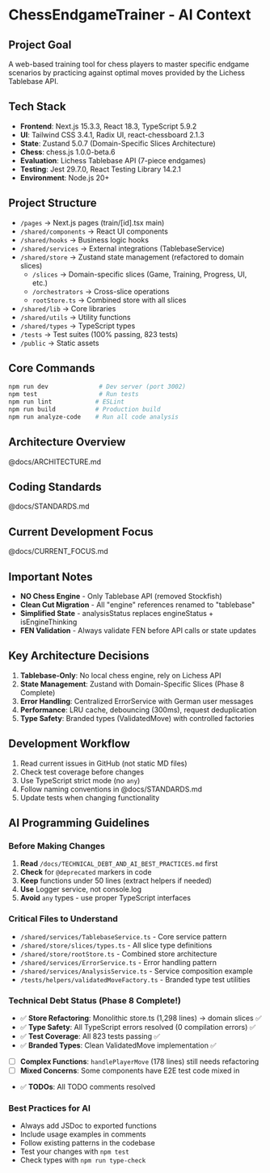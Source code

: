 # ChessEndgameTrainer - AI Context

## Project Goal

A web-based training tool for chess players to master specific endgame scenarios by practicing against optimal moves provided by the Lichess Tablebase API.

## Tech Stack

- **Frontend**: Next.js 15.3.3, React 18.3, TypeScript 5.9.2
- **UI**: Tailwind CSS 3.4.1, Radix UI, react-chessboard 2.1.3
- **State**: Zustand 5.0.7 (Domain-Specific Slices Architecture)
- **Chess**: chess.js 1.0.0-beta.6
- **Evaluation**: Lichess Tablebase API (7-piece endgames)
- **Testing**: Jest 29.7.0, React Testing Library 14.2.1
- **Environment**: Node.js 20+

## Project Structure

- `/pages` → Next.js pages (train/[id].tsx main)
- `/shared/components` → React UI components
- `/shared/hooks` → Business logic hooks
- `/shared/services` → External integrations (TablebaseService)
- `/shared/store` → Zustand state management (refactored to domain slices)
  - `/slices` → Domain-specific slices (Game, Training, Progress, UI, etc.)
  - `/orchestrators` → Cross-slice operations
  - `rootStore.ts` → Combined store with all slices
- `/shared/lib` → Core libraries
- `/shared/utils` → Utility functions
- `/shared/types` → TypeScript types
- `/tests` → Test suites (100% passing, 823 tests)
- `/public` → Static assets

## Core Commands

```bash
npm run dev              # Dev server (port 3002)
npm test                 # Run tests
npm run lint            # ESLint
npm run build           # Production build
npm run analyze-code    # Run all code analysis
```

## Architecture Overview

@docs/ARCHITECTURE.md

## Coding Standards

@docs/STANDARDS.md

## Current Development Focus

@docs/CURRENT_FOCUS.md

## Important Notes

- **NO Chess Engine** - Only Tablebase API (removed Stockfish)
- **Clean Cut Migration** - All "engine" references renamed to "tablebase"
- **Simplified State** - analysisStatus replaces engineStatus + isEngineThinking
- **FEN Validation** - Always validate FEN before API calls or state updates

## Key Architecture Decisions

1. **Tablebase-Only**: No local chess engine, rely on Lichess API
2. **State Management**: Zustand with Domain-Specific Slices (Phase 8 Complete)
3. **Error Handling**: Centralized ErrorService with German user messages
4. **Performance**: LRU cache, debouncing (300ms), request deduplication
5. **Type Safety**: Branded types (ValidatedMove) with controlled factories

## Development Workflow

1. Read current issues in GitHub (not static MD files)
2. Check test coverage before changes
3. Use TypeScript strict mode (no `any`)
4. Follow naming conventions in @docs/STANDARDS.md
5. Update tests when changing functionality

## AI Programming Guidelines

### Before Making Changes

1. **Read** `/docs/TECHNICAL_DEBT_AND_AI_BEST_PRACTICES.md` first
2. **Check** for `@deprecated` markers in code
3. **Keep** functions under 50 lines (extract helpers if needed)
4. **Use** Logger service, not console.log
5. **Avoid** `any` types - use proper TypeScript interfaces

### Critical Files to Understand

- `/shared/services/TablebaseService.ts` - Core service pattern
- `/shared/store/slices/types.ts` - All slice type definitions
- `/shared/store/rootStore.ts` - Combined store architecture
- `/shared/services/ErrorService.ts` - Error handling pattern
- `/shared/services/AnalysisService.ts` - Service composition example
- `/tests/helpers/validatedMoveFactory.ts` - Branded type test utilities

### Technical Debt Status (Phase 8 Complete!)

- ✅ **Store Refactoring**: Monolithic store.ts (1,298 lines) → domain slices ✅
- ✅ **Type Safety**: All TypeScript errors resolved (0 compilation errors) ✅
- ✅ **Test Coverage**: All 823 tests passing ✅
- ✅ **Branded Types**: Clean ValidatedMove implementation ✅
- [ ] **Complex Functions**: `handlePlayerMove` (178 lines) still needs refactoring
- [ ] **Mixed Concerns**: Some components have E2E test code mixed in
- ✅ **TODOs**: All TODO comments resolved

### Best Practices for AI

- Always add JSDoc to exported functions
- Include usage examples in comments
- Follow existing patterns in the codebase
- Test your changes with `npm test`
- Check types with `npm run type-check`
